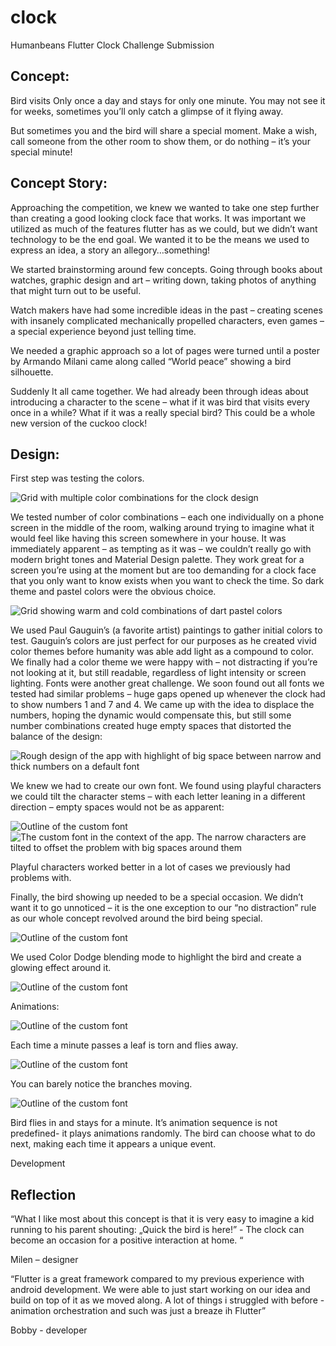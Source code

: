 # clock

Humanbeans Flutter Clock Challenge Submission

## Concept:

Bird visits Only once a day and stays for only one minute. You may not see it for weeks, sometimes you’ll only catch a glimpse of it flying away.

But sometimes you and the bird will share a special moment. Make a wish, call someone from the other room to show them, or do nothing – it’s your special minute!

## Concept Story:

Approaching the competition, we knew we wanted to take one step further than creating a good looking clock face that works. It was important we utilized as much of the features flutter has as we could, but we didn’t want technology to be the end goal.
We wanted it to be the means we used to express an idea, a story an allegory…something!

We started brainstorming around few concepts. Going through books about watches, graphic design and art – writing down, taking photos of anything that might turn out to be useful.

Watch makers have had some incredible ideas in the past – creating scenes with insanely complicated mechanically propelled characters, even games – a special experience beyond just telling time.

We needed a graphic approach so a lot of pages were turned until a poster by Armando Milani came along called “World peace” showing a bird silhouette.

Suddenly It all came together. We had already been through ideas about introducing a character to the scene – what if it was bird that visits every once in a while? What if it was a really special bird?
This could be a whole new version of the cuckoo clock!

## Design:

First step was testing the colors.

![Grid with multiple color combinations for the clock design](https://humanbeans.dev/3.png)

We tested number of color combinations – each one individually on a phone screen in the middle of the room, walking around trying to imagine what it would feel like having this screen somewhere in your house. It was immediately apparent – as tempting as it was – we couldn’t really go with modern bright tones and Material Design palette. They work great for a screen you’re using at the moment but are too demanding for a clock face that you only want to know exists when you want to check the time.
So dark theme and pastel colors were the obvious choice.

![Grid showing warm and cold combinations of dart pastel colors](https://humanbeans.dev/4.png)

We used Paul Gauguin’s (a favorite artist) paintings to gather initial colors to test. Gauguin’s colors are just perfect for our purposes as he created vivid color themes before humanity was able add light as a compound to color.
We finally had a color theme we were happy with – not distracting if you’re not looking at it, but still readable, regardless of light intensity or screen lighting.
Fonts were another great challenge. We soon found out all fonts we tested had similar problems – huge gaps opened up whenever the clock had to show numbers 1 and 7 and 4.
We came up with the idea to displace the numbers, hoping the dynamic would compensate this, but still some number combinations created huge empty spaces that distorted the balance of the design:

![Rough design of the app with highlight of big space between narrow and thick numbers on a default font](https://humanbeans.dev/5.png)

We knew we had to create our own font. We found using playful characters we could tilt the character stems – with each letter leaning in a different direction – empty spaces would not be as apparent:

![Outline of the custom font](https://humanbeans.dev/5.png)
![The custom font in the context of the app. The narrow characters are tilted to offset the problem with big spaces around them](https://humanbeans.dev/6.png)

Playful characters worked better in a lot of cases we previously had problems with.

Finally, the bird showing up needed to be a special occasion. We didn’t want it to go unnoticed – it is the one exception to our “no distraction” rule as our whole concept revolved around the bird being special.

![Outline of the custom font](https://humanbeans.dev/5.png)

We used Color Dodge blending mode to highlight the bird and create a glowing effect around it.

![Outline of the custom font](https://humanbeans.dev/5.png)

Animations:

![Outline of the custom font](https://humanbeans.dev/5.png)

Each time a minute passes a leaf is torn and flies away.

![Outline of the custom font](https://humanbeans.dev/5.png)

You can barely notice the branches moving.

![Outline of the custom font](https://humanbeans.dev/5.png)

Bird flies in and stays for a minute. It’s animation sequence is not predefined- it plays animations randomly. The bird can choose what to do next, making each time it appears a unique event.

Development

## Reflection

“What I like most about this concept is that it is very easy to imagine a kid running to his parent shouting: „Quick the bird is here!”  - The clock can become an occasion for a positive interaction at home. “

Milen – designer

“Flutter is a great framework compared to my previous experience with android development. We were able to just start working on our idea and build on top of it as we moved along. A lot of things i struggled with before - animation orchestration and such was
just a breaze ih Flutter”

Bobby - developer
